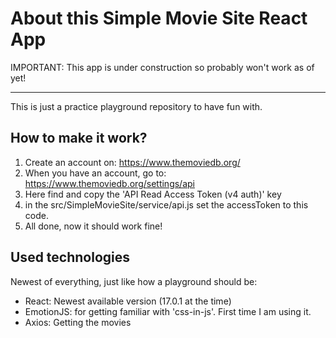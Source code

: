 # About this Simple Movie Site React App

IMPORTANT: This app is under construction so probably won't work as of yet!

---

This is just a practice playground repository to have fun with.

## How to make it work?

1. Create an account on: https://www.themoviedb.org/
2. When you have an account, go to: https://www.themoviedb.org/settings/api
3. Here find and copy the 'API Read Access Token (v4 auth)' key
4. in the src/SimpleMovieSite/service/api.js set the accessToken to this code.
5. All done, now it should work fine!

## Used technologies

Newest of everything, just like how a playground should be:

- React: Newest available version (17.0.1 at the time)
- EmotionJS: for getting familiar with 'css-in-js'. First time I am using it.
- Axios: Getting the movies
